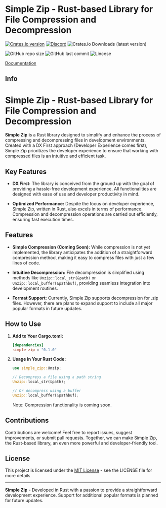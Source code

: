 Simple Zip - Rust-based Library for File Compression and Decompression
======


[![Crates.io version](https://img.shields.io/crates/v/simple-zip.svg)](https://crates.io/crates/simple-zip)
[![Discord](https://img.shields.io/crates/dv/simple-zip/1.0.0)](https://crates.io/crates/simple-zip)
![Crates.io Downloads (latest version)](https://img.shields.io/crates/dv/simple-zip)

<img alt="GitHub repo size" src="https://img.shields.io/github/languages/code-size/swxtz/simple-zip?style=flat-square">
<img alt="GitHub last commit" src="https://img.shields.io/github/last-commit/swxtz/simple-zip?style=flat-square">
<img alt="Lincese" src="https://img.shields.io/github/license/swxtz/simple-zip?style=flat-square">



[Documentation](https://docs.rs/simple-zip/)

Info
-----
# Simple Zip - Rust-based Library for File Compression and Decompression

**Simple Zip** is a Rust library designed to simplify and enhance the process of compressing and decompressing files in development environments. Created with a DX First approach (Developer Experience comes first), Simple Zip prioritizes the developer experience to ensure that working with compressed files is an intuitive and efficient task.

## Key Features

- **DX First:** The library is conceived from the ground up with the goal of providing a hassle-free development experience. All functionalities are designed with ease of use and developer productivity in mind.

- **Optimized Performance:** Despite the focus on developer experience, Simple Zip, written in Rust, also excels in terms of performance. Compression and decompression operations are carried out efficiently, ensuring fast execution times.

## Features

- **Simple Compression (Coming Soon):** While compression is not yet implemented, the library anticipates the addition of a straightforward compression method, making it easy to compress files with just a few lines of code.

- **Intuitive Decompression:** File decompression is simplified using methods like `Unzip::local_str(&path)` or `Unzip::local_buffer(&pathbuf)`, providing seamless integration into development routines.

- **Format Support:** Currently, Simple Zip supports decompression for .zip files. However, there are plans to expand support to include all major popular formats in future updates.

## How to Use

1. **Add to Your Cargo.toml:**
   ```toml
   [dependencies]
   simple-zip = "0.1.0"
   ```

2. **Usage in Your Rust Code:**
   ```rust
   use simple_zip::Unzip;

   // Decompress a file using a path string
   Unzip::local_str(&path);

   // Or decompress using a buffer
   Unzip::local_buffer(&pathbuf);
   ```

   Note: Compression functionality is coming soon.

## Contributions

Contributions are welcome! Feel free to report issues, suggest improvements, or submit pull requests. Together, we can make Simple Zip, the Rust-based library, an even more powerful and developer-friendly tool.

## License

This project is licensed under the [MIT License](LICENSE) - see the LICENSE file for more details.

---

**Simple Zip** - Developed in Rust with a passion to provide a straightforward development experience. Support for additional popular formats is planned for future updates. 